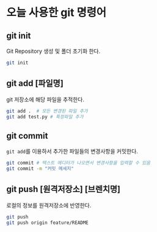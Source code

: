 # 오늘 사용한 git 명령어

## git init
Git Repository 생성 및 폴더 초기화 한다.

```bash
git init
```

## git add [파일명]
git 저장소에 해당 파일을 추적한다.

```bash
git add .  # 모든 변경된 파일 추가
git add test.py # 특정파일 추가
```

## git commit
`git add`를 이용하서 추가한 파일들의 변경사항을 커밋한다.

```bash
git commit # 텍스트 에디터가 나오면서 변경사항을 입력할 수 있음
git commit -m "커밋 메세지"
```

## git push \[원격저장소] \[브렌치명]
로컬의 정보를 원격저장소에 반영한다.

```bash
git push
git push origin feature/README
```

